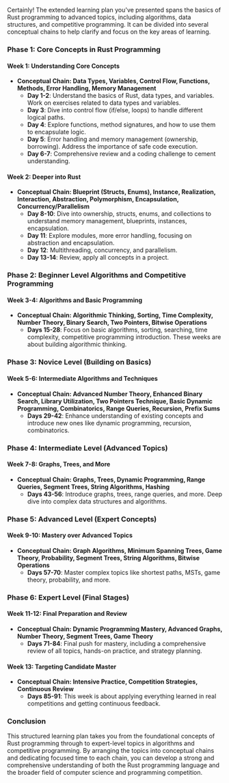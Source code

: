 Certainly! The extended learning plan you've presented spans the basics of Rust programming to advanced topics, including algorithms, data structures, and competitive programming. It can be divided into several conceptual chains to help clarify and focus on the key areas of learning.

### **Phase 1: Core Concepts in Rust Programming**

#### **Week 1: Understanding Core Concepts**
- **Conceptual Chain: Data Types, Variables, Control Flow, Functions, Methods, Error Handling, Memory Management**
  - **Day 1-2**: Understand the basics of Rust, data types, and variables. Work on exercises related to data types and variables.
  - **Day 3**: Dive into control flow (if/else, loops) to handle different logical paths.
  - **Day 4**: Explore functions, method signatures, and how to use them to encapsulate logic.
  - **Day 5**: Error handling and memory management (ownership, borrowing). Address the importance of safe code execution.
  - **Day 6-7**: Comprehensive review and a coding challenge to cement understanding.

#### **Week 2: Deeper into Rust**
- **Conceptual Chain: Blueprint (Structs, Enums), Instance, Realization, Interaction, Abstraction, Polymorphism, Encapsulation, Concurrency/Parallelism**
  - **Day 8-10**: Dive into ownership, structs, enums, and collections to understand memory management, blueprints, instances, encapsulation.
  - **Day 11**: Explore modules, more error handling, focusing on abstraction and encapsulation.
  - **Day 12**: Multithreading, concurrency, and parallelism.
  - **Day 13-14**: Review, apply all concepts in a project.

### **Phase 2: Beginner Level Algorithms and Competitive Programming**

#### **Week 3-4: Algorithms and Basic Programming**
- **Conceptual Chain: Algorithmic Thinking, Sorting, Time Complexity, Number Theory, Binary Search, Two Pointers, Bitwise Operations**
  - **Days 15-28**: Focus on basic algorithms, sorting, searching, time complexity, competitive programming introduction. These weeks are about building algorithmic thinking.

### **Phase 3: Novice Level (Building on Basics)**

#### **Week 5-6: Intermediate Algorithms and Techniques**
- **Conceptual Chain: Advanced Number Theory, Enhanced Binary Search, Library Utilization, Two Pointers Technique, Basic Dynamic Programming, Combinatorics, Range Queries, Recursion, Prefix Sums**
  - **Days 29-42**: Enhance understanding of existing concepts and introduce new ones like dynamic programming, recursion, combinatorics.

### **Phase 4: Intermediate Level (Advanced Topics)**

#### **Week 7-8: Graphs, Trees, and More**
- **Conceptual Chain: Graphs, Trees, Dynamic Programming, Range Queries, Segment Trees, String Algorithms, Hashing**
  - **Days 43-56**: Introduce graphs, trees, range queries, and more. Deep dive into complex data structures and algorithms.

### **Phase 5: Advanced Level (Expert Concepts)**

#### **Week 9-10: Mastery over Advanced Topics**
- **Conceptual Chain: Graph Algorithms, Minimum Spanning Trees, Game Theory, Probability, Segment Trees, String Algorithms, Bitwise Operations**
  - **Days 57-70**: Master complex topics like shortest paths, MSTs, game theory, probability, and more.

### **Phase 6: Expert Level (Final Stages)**

#### **Week 11-12: Final Preparation and Review**
- **Conceptual Chain: Dynamic Programming Mastery, Advanced Graphs, Number Theory, Segment Trees, Game Theory**
  - **Days 71-84**: Final push for mastery, including a comprehensive review of all topics, hands-on practice, and strategy planning.

#### **Week 13: Targeting Candidate Master**
- **Conceptual Chain: Intensive Practice, Competition Strategies, Continuous Review**
  - **Days 85-91**: This week is about applying everything learned in real competitions and getting continuous feedback.

### **Conclusion**

This structured learning plan takes you from the foundational concepts of Rust programming through to expert-level topics in algorithms and competitive programming. By arranging the topics into conceptual chains and dedicating focused time to each chain, you can develop a strong and comprehensive understanding of both the Rust programming language and the broader field of computer science and programming competition.